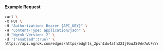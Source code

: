 <!-- Code generated for API Clients. DO NOT EDIT. -->

#### Example Request

```bash
curl \
-X PUT \
-H "Authorization: Bearer {API_KEY}" \
-H "Content-Type: application/json" \
-H "Ngrok-Version: 2" \
-d '{"enabled":true}' \
https://api.ngrok.com/edges/https/edghts_2pvhIdu4atn32Ij9ouJS0Wv7wUF/routes/edghtsrt_2pvhIdsZOXDPMHLzVyAUstNsVWe/compression
```
